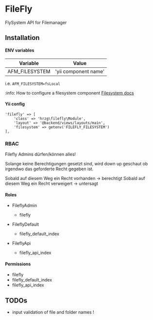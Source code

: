 FileFly
=======
FlySystem API for Filemanager

Installation
------------

#### ENV variables

Variable | Value
------------- | -------------
AFM_FILESYSTEM | 'yii component name'

i.e. `AFM_FILESYSTEM=fsLocal`

:info: How to configure a filesystem component [Filesystem docs](https://github.com/creocoder/yii2-flysystem/blob/master/README.md)

#### Yii config

```
'filefly' => [
    'class' => 'hrzg\filefly\Module',
    'layout' => '@backend/views/layouts/main',
    'filesystem' => getenv('FILEFLY_FILESYSTEM')
],
```

### RBAC

Filefly Admins dürfen/können alles!

Solange keine Berechtigungen gesetzt sind, wird down up geschaut ob irgendwo das geforderte Recht gegeben ist.


Sobald auf diesem Weg ein Recht vorhanden -> berechtigt
Sobald auf diesem Weg ein Recht verweigert -> untersagt





#### Roles

- FileflyAdmin
	- filefly
	
- FileflyDefault
	- filefly_default_index
	
- FileflyApi
	- filefly_api_index
	

#### Permissions

- filefly
- filefly_default_index
- filefly_api_index


## TODOs

- input validation of file and folder names !